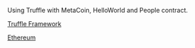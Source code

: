 Using Truffle with MetaCoin, HelloWorld and People contract.

[Truffle Framework](http://truffleframework.com/)

[Ethereum](https://www.ethereum.org/)
